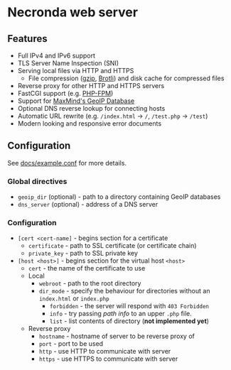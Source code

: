 
Necronda web server
===================

## Features

* Full IPv4 and IPv6 support
* TLS Server Name Inspection (SNI)
* Serving local files via HTTP and HTTPS
  * File compression ([gzip](https://www.gzip.org/), [Brotli](https://www.brotli.org/)) and disk cache for compressed files
* Reverse proxy for other HTTP and HTTPS servers
* FastCGI support (e.g. [PHP-FPM](https://php-fpm.org/))
* Support for [MaxMind's GeoIP Database](https://www.maxmind.com/en/geoip2-services-and-databases)
* Optional DNS reverse lookup for connecting hosts
* Automatic URL rewrite (e.g. `/index.html` -> `/`, `/test.php` -> `/test`)
* Modern looking and responsive error documents


## Configuration

See [docs/example.conf](docs/example.conf) for more details.


### Global directives

* `geoip_dir` (optional) - path to a directory containing GeoIP databases
* `dns_server` (optional) - address of a DNS server


### Configuration

* `[cert <cert-name]` - begins section for a certificate
  * `certificate` - path to SSL certificate (or certificate chain)
  * `private_key` - path to SSL private key
* `[host <host>]` - begins section for the virtual host `<host>`
  * `cert` - the name of the certificate to use
  * Local
      * `webroot` - path to the root directory
      * `dir_mode` - specify the behaviour for directories without an `index.html` or `index.php`
          * `forbidden` - the server will respond with `403 Forbidden`
          * `info` - try passing *path info* to an upper `.php` file.
          * `list` - list contents of directory (**not implemented yet**)
  * Reverse proxy
      * `hostname` - hostname of server to be reverse proxy of
      * `port` - port to be used
      * `http` - use HTTP to communicate with server
      * `https` - use HTTPS to communicate with server
